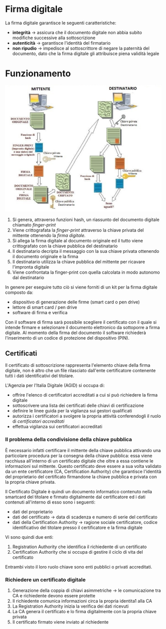 # Firma digitale

La firma digitale garantisce le seguenti caratteristiche:

- **integrità** → assicura che il documento digitale non abbia subito modifiche successive alla sottoscrizione
- **autenticità** → garantisce l'identità del firmatario
- **non ripudio** → impedisce al sottoscrittore di negare la paternità del documento, dato che la firma digitale gli attribuisce piena validità legale

# Funzionamento

![Screenshot 2021-11-19 at 16.11.25.png](Firma%20digitale%20db59a9f84308466fa23a892d04d8a458/Screenshot_2021-11-19_at_16.11.25.png)

1. Si genera, attraverso funzioni hash, un riassunto del documento digitale chiamato *finger-print*
2. Viene crittografata la *finger-print* attraverso la chiave privata del mittente ottenendo la *firma digitale.*
3. Si allega la firma digitale al documento originale ed il tutto viene crittografato con la chiave pubblica del destinatario
4. Il destinatario decripta il messaggio con la sua chiave privata ottenendo il documento originale e la firma
5. Il destinatario utilizza la chiave pubblica del mittente per ricavare l'impronta digitale
6. Viene confrontata la finger-print con quella calcolata in modo autonomo dal destinatario

In genere per eseguire tutto ciò si viene forniti di un kit per la firma digitale composto da:

- dispositivo di generazione delle firme (smart card o pen drive)
- lettore di smart card / pen drive
- software di firma e verifica

Con il software di firma sarà possibile scegliere il certificato con il quale si intende firmare e selezionare il documento elettronico da sottoporre a firma digitale.
Al momento della firma del documento il software richiederà l'inserimento di un codice di protezione del dispositivo (PIN).

## Certificati

Il certificato di sottoscrizione rappresenta l'elemento chiave della firma digitale, non è altro che un file rilasciato dall'ente certificatore contenente tutti i dati identificativi del titolare.

L'Agenzia per l'Italia Digitale (AGID) si occupa di:

- offrire l'elenco di certificatori accreditati a cui si può richiedere la firma digitale
- sottoscrivere una lista dei certificati delle chiavi di certificazione
- definire le linee guida per la vigilanza sui gestori qualificati
- autorizza i certificatori a svolgere la propria attività conferendogli il ruolo di *certificatori accreditati*
- effettua vigilanza sui certificatori accreditati

### Il problema della condivisione della chiave pubblica

È necessario infatti certificare il mittente della chiave pubblica attivando una particolare procedura per la consegna della chiave pubblica: essa viene racchiusa all'interno di un certificato digitale che oltre a essa contiene le informazioni sul mittente. Questo certificato deve essere a sua volta validato da un ente certificatore (CA, Certification Authority) che garantisce l'identità del proprietario del certificato firmandone la chiave pubblica e privata con la propria chiave privata.

Il Certificato Digitale è quindi un documento informatico contenuto nella smartcard del titolare e firmato digitalmente dal certificatore ed i dati contenuti all'interno di esso sono i seguenti:

- dati del proprietario
- dati del certificato → data di scadenza e numero di serie del certificato
- dati della Certification Authority → ragione sociale certificatore, codice identificativo del titolare presso il certificatore e la firma digitale

Vi sono quindi due enti:

1. Registration Authority che identifica il richiedente di un certificato
2. Certification Authority che si occupa di gestire il ciclo di vita del certificato

Entrambi visto il loro ruolo chiave sono enti pubblici o privati accreditati.

### Richiedere un certificato digitale

1. Generazione della coppia di chiavi asimmetriche → le comunicazione tra CA e richiedente devono essere protette
2. Il richiedente comunica informazioni circa la propria identita1 alla CA
3. La Registration Authority inizia la verifica dei dati ricevuti
4. La CA genera il certificato e lo firma digitalmente con la propria chiave privata
5. Il certificato firmato viene inviato al richiedente